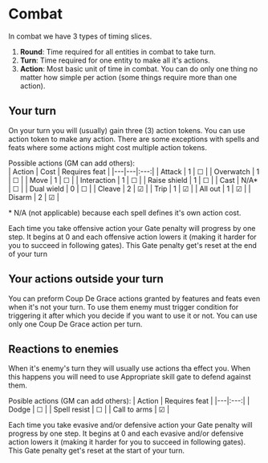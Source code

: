 # Combat

In combat we have 3 types of timing slices.  
1. **Round**: Time required for all entities in combat to take turn.
2. **Turn**: Time required for one entity to make all it's actions.
3. **Action**: Most basic unit of time in combat. You can do only one thing no matter how simple per action (some things require more than one action).

## Your turn

On your turn you will (usually) gain three (3) action tokens. You can use action token to make any action. There are some exceptions with spells and feats where some actions might cost multiple action tokens.

Possible actions (GM can add others):  
| Action | Cost | Requires feat |
|---|---|:---:|
| Attack | 1 | &#9744; |
| Overwatch | 1 | &#9744; |
| Move | 1 | &#9744; |
| Interaction | 1 | &#9744; |
| Raise shield | 1 | &#9744; |
| Cast | N/A* | &#9744; |
| Dual wield | 0 | &#9744; |
| Cleave | 2 | &#9745; |
| Trip | 1 | &#9745; |
| All out | 1 | &#9745; |
| Disarm | 2 | &#9745; |

\* N/A (not applicable) because each spell defines it's own action cost.

Each time you take offensive action your Gate penalty will progress by one step. It begins at 0 and each offensive action lowers it (making it harder for you to succeed in following gates). This Gate penalty get's reset at the end of your turn

## Your actions outside your turn

You can preform Coup De Grace actions granted by features and feats even when it's not your turn. To use them enemy must trigger condition for triggering it after which you decide if you want to use it or not. You can use only one Coup De Grace action per turn.

## Reactions to enemies

When it's enemy's turn they will usually use actions tha effect you. When this happens you will need to use Appropriate skill gate to defend against them.

Posible actions (GM can add others):
| Action | Requires feat |
|---|:---:|
| Dodge | &#9744; |
| Spell resist | &#9744; |
| Call to arms | &#9745; |

Each time you take evasive and/or defensive action your Gate penalty will progress by one step. It begins at 0 and each evasive and/or defensive action lowers it (making it harder for you to succeed in following gates). This Gate penalty get's reset at the start of your turn.
